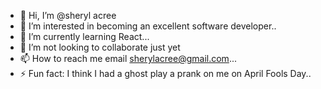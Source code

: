 - 👋 Hi, I’m @sheryl acree
- 👀 I’m interested in becoming an excellent software developer..
- 🌱 I’m currently learning React...
- 💞️ I’m not looking to collaborate just yet
- 📫 How to reach me email sherylacree@gmail.com...
- ⚡ Fun fact: I think I had a ghost play a prank on me on April Fools Day..

<!---
sherylacree/sherylacree is a ✨ special ✨ repository because its `README.md` (this file) appears on your GitHub profile.
You can click the Preview link to take a look at your changes.
--->
